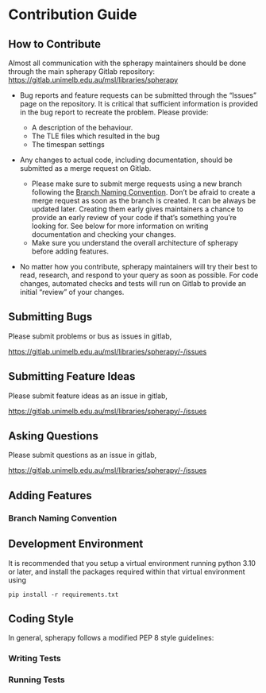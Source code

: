 # Contribution Guide

## How to Contribute
Almost all communication with the spherapy maintainers should be done through the main spherapy Gitlab repository: https://gitlab.unimelb.edu.au/msl/libraries/spherapy

- Bug reports and feature requests can be submitted through the “Issues” page on the repository. It is critical that sufficient information is provided in the bug report to recreate the problem. Please provide:
  - A description of the behaviour.
  - The TLE files which resulted in the bug
  - The timespan settings

- Any changes to actual code, including documentation, should be submitted as a merge request on Gitlab.
  - Please make sure to submit merge requests using a new branch following the [Branch Naming Convention](#branch-naming-convention). Don’t be afraid to create a merge request as soon as the branch is created. It can be always be updated later. Creating them early gives maintainers a chance to provide an early review of your code if that’s something you’re looking for. See below for more information on writing documentation and checking your changes.
  - Make sure you understand the overall architecture of spherapy before adding features.

- No matter how you contribute, spherapy maintainers will try their best to read, research, and respond to your query as soon as possible. For code changes, automated checks and tests will run on Gitlab to provide an initial “review” of your changes.

## Submitting Bugs
Please submit problems or bus as issues in gitlab,

https://gitlab.unimelb.edu.au/msl/libraries/spherapy/-/issues

## Submitting Feature Ideas
Please submit feature ideas as an issue in gitlab, 

https://gitlab.unimelb.edu.au/msl/libraries/spherapy/-/issues

## Asking Questions
Please submit questions as an issue in gitlab,

https://gitlab.unimelb.edu.au/msl/libraries/spherapy/-/issues

## Adding Features
### Branch Naming Convention

## Development Environment
It is recommended that you setup a virtual environment running python 3.10 or later, and install the packages required within that virtual environment using
```
pip install -r requirements.txt
```

## Coding Style
In general, spherapy follows a modified PEP 8 style guidelines:

### Writing Tests

### Running Tests